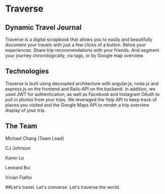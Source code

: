 # Traverse
## Dynamic Travel Journal
Traverse is a digital scrapbook that allows you to easily and beautifully document your travels with just a few clicks of a button. Relive your experiences. Share trip recommendations with your friends. And segment your journey chronologically, via tags, or by Google map overview.

## Technologies
Traverse is built using decoupled architecture with angular.js, node.js and express.js on the frontend and Rails-API on the backend. In addition, we used JWT for authentication, as well as Facebook and Instagram OAuth to pull in photos from your trips. We leveraged the Yelp API to keep track of places you visited and the Google Maps API to render a trip overview display of your trip.

## The Team
Michael Chang (Team Lead)

CJ Johnson 

Karen Lo 

Leonard Bui

Vivian Fialho

##Let's travel. Let's converse. Let's traverse the world. 

